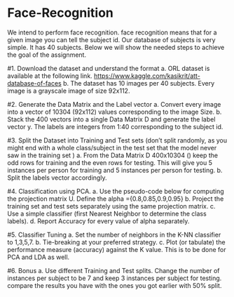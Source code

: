 # Face-Recognition

We intend to perform face recognition. face recognition means that for a given image you can
tell the subject id. Our database of subjects is very simple. It has 40 subjects. Below we will
show the needed steps to achieve the goal of the assignment.

#1. Download the dataset and understand the format 
  a. ORL dataset is available at the following link.
  https://www.kaggle.com/kasikrit/att-database-of-faces
  b. The dataset has 10 images per 40 subjects. Every image is a grayscale image of
  size 92x112.
  
#2. Generate the Data Matrix and the Label vector 
  a. Convert every image into a vector of 10304 (92x112) values corresponding to the image
  Size.
  b. Stack the 400 vectors into a single Data Matrix D and generate the label vector y.
  The labels are integers from 1:40 corresponding to the subject id.
  
#3. Split the Dataset into Training and Test sets 
(don’t split randomly, as you might end with a whole class/subject in the test set that the model
never saw in the training set )
  a. From the Data Matrix D 400x10304 () keep the odd rows for training and the even rows
  for testing. This will give you 5 instances per person for training and 5 instances
  per person for testing.
  b. Split the labels vector accordingly.
  
#4. Classification using PCA.
  a. Use the pseudo-code below for computing the projection matrix U. Define the
  alpha ={0.8,0.85,0.9,0.95}
  b. Project the training set and test sets separately using the same projection matrix.
  c. Use a simple classifier (first Nearest Neighbor to determine the class labels).
  d. Report Accuracy for every value of alpha separately.
  
#5. Classifier Tuning 
  a. Set the number of neighbors in the K-NN classifier to 1,3,5,7.
  b. Tie-breaking at your preferred strategy.
  c. Plot (or tabulate) the performance measure (accuracy) against the K value.
  This is to be done for PCA and LDA as well.
  
#6. Bonus
  a. Use different Training and Test splits. Change the number of
  instances per subject to be 7 and keep 3 instances per subject for testing.
  compare the results you have with the ones you got earlier with 50% split.

